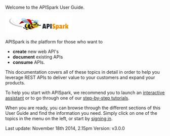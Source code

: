 
Welcome to the APISpark User Guide.

![Sign in](images/apispark-logo-v1.png "Sign in")

APISpark is *the* platform for those who want to
- **create** new web API's
- **document** existing APIs
- **consume** APIs.

This documentation covers all of these topics in detail in order to help you leverage REST APIs to deliver value to your customers and expand your products.  

To help you start with APISpark, we recommend you to launch an [interactive assistant](technical-resources/apispark/guide/get-started/interactive-assistants "interactive assistant") or to go through one of our [step-by-step tutorials](technical-resources/apispark/tutorials "step-by-step tutorials").

When you are ready, you can browse through the different sections of this User Guide and find the information you need. Simply click on one of the topics in the menu on the left, or start by [signing in](technical-resources/apispark/guide/get-started/sign-in "Sign in").

<!--
Here is a list of the different step-by-step tutorials we have at your disposal:

 * Full stack API solution for site/app/data publishers
  * Create and invoke a Contact Web API with APISpark
  * Turn a "Product Catalog" Spreadsheet into a web API
  * Expose an Address Book SQL database via a web API
  * Host an Angular Web Application on APISpark
  * Create an OpenData API in 5 minutes
  * BookRent Sample (Angular Web App + APISpark API)


 * API management for SaaS vendors
  * Document an existing Restlet Web API
  * Document an existing JAX-RS Web API
  * Manage an existing WebAPI from its Swagger documentation
-->


Last update: November 18th 2014, 2.15pm
Version: v3.0.0
